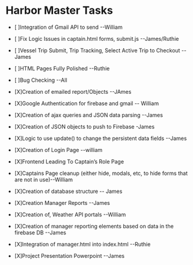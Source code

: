 # Harbor Master Tasks
	
- [ ]Integration of Gmail API to send --William
- [ ]Fix Logic Issues in captain.html forms, submit.js --James/Ruthie
- [ ]Vessel Trip Submit, Trip Tracking, Select Active Trip to Checkout --James
- [ ]HTML Pages Fully Polished --Ruthie
- [ ]Bug Checking --All



- [X]Creation of emailed report/Objects --JAmes 
- [X]Google Authentication for firebase and gmail -- William
- [X]Creation of ajax queries and JSON data parsing --James
- [X]Creation of JSON objects to push to Firebase -James
- [X]Logic to use update() to change the persistent data fields --James
- [X]Creation of Login Page  --william
- [X]Frontend Leading To Captain’s Role Page
- [X]Captains Page cleanup (either hide, modals, etc, to hide forms that are not in use)--William
- [X]Creation of database structure -- James
- [X]Creation Manager Reports --James
- [X]Creation of, Weather API portals --William
- [X]Creation of manager reporting elements based on data in the firebase DB --James
- [X]Integration of manager.html into index.html --Ruthie
- [X]Project Presentation Powerpoint --James




